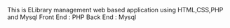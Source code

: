This is ELibrary management web based application using HTML,CSS,PHP and Mysql
Front End : PHP
Back End : Mysql
